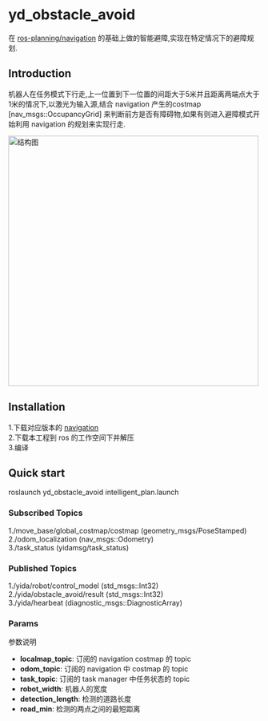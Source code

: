 # yd_obstacle_avoid

在 [ros-planning/navigation](https://github.com/ros-planning/navigation) 的基础上做的智能避障,实现在特定情况下的避障规划.

## Introduction

机器人在任务模式下行走,上一位置到下一位置的间距大于5米并且距离两端点大于1米的情况下,以激光为输入源,结合 navigation 产生的costmap [nav_msgs::OccupancyGrid] 来判断前方是否有障碍物,如果有则进入避障模式开始利用
navigation 的规划来实现行走.

<img src="https://fbimage.cn/image/other/20204.png" alt="结构图" width="500"/>

## Installation

1.下载对应版本的 [navigation](https://github.com/ros-planning/navigation)   
2.下载本工程到 ros 的工作空间下并解压  
3.编译  

## Quick start

roslaunch yd_obstacle_avoid intelligent_plan.launch

### Subscribed Topics

1./move_base/global_costmap/costmap (geometry_msgs/PoseStamped)  
2./odom_localization (nav_msgs::Odometry)  
3./task_status (yidamsg/task_status)  

### Published Topics

1./yida/robot/control_model (std_msgs::Int32)  
2./yida/obstacle_avoid/result (std_msgs::Int32)  
3./yida/hearbeat (diagnostic_msgs::DiagnosticArray)  

### Params

参数说明  

* **localmap_topic**: 订阅的 navigation costmap 的 topic  
* **odom_topic**: 订阅的 navigation 中 costmap 的 topic  
* **task_topic**: 订阅的 task manager 中任务状态的 topic  
* **robot_width**: 机器人的宽度  
* **detection_length**: 检测的道路长度  
* **road_min**: 检测的两点之间的最短距离  
